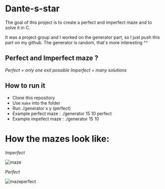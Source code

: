 # Dante-s-star
The goal of this project is to create a perfect and imperfect maze and to solve it in C.

It was a project group and I worked on the generator part, so I just push this part on my github.
The generator is random, that's more interesting ^^

## Perfect and Imperfect maze ?
*Perfect = only one exit possible*
*Imperfect = many solutions*

## How to run it
- Clone this repository
- Use ``make`` into the folder
- Run ./generator x y (perfect)
- Example perfect maze  : ./generator 15 10 perfect
- Example impefect maze : ./generator 15 10

# How the mazes look like:
*Imperfect*

![maze](https://i.imgur.com/coBiKDQ.png)

*Perfect*

![mazeperfect](https://i.imgur.com/8NdUB39.png)
